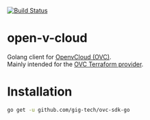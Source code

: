 [![Build Status](https://travis-ci.org/gig-tech/ovc-sdk-go.svg?branch=master)](https://travis-ci.org/gig-tech/ovc-sdk-go)

# open-v-cloud

Golang client for [OpenvCloud (OVC)](https://docs.gig.tech).  
Mainly intended for the [OVC Terraform provider](https://github.com/gig-tech/terraform-provider-ovc).

# Installation

```bash
go get -u github.com/gig-tech/ovc-sdk-go
```
